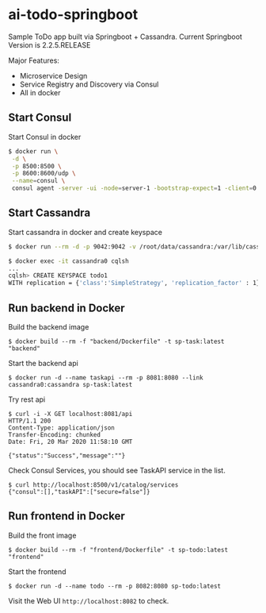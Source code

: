 # ai-todo-springboot
Sample ToDo app built via Springboot + Cassandra. Current Springboot Version is 2.2.5.RELEASE

Major Features:
- Microservice Design
- Service Registry and Discovery via Consul
- All in docker


## Start Consul

Start Consul in docker
```bash
$ docker run \
 -d \
 -p 8500:8500 \
 -p 8600:8600/udp \
 --name=consul \
 consul agent -server -ui -node=server-1 -bootstrap-expect=1 -client=0.0.0.0
```


## Start Cassandra

Start cassandra in docker and create keyspace
```bash
$ docker run --rm -d -p 9042:9042 -v /root/data/cassandra:/var/lib/cassandra --name cassandra0 cassandra

$ docker exec -it cassandra0 cqlsh
...
cqlsh> CREATE KEYSPACE todo1
WITH replication = {'class':'SimpleStrategy', 'replication_factor' : 1};
```


## Run backend in Docker

Build the backend image
```
$ docker build --rm -f "backend/Dockerfile" -t sp-task:latest "backend"
```

Start the backend api
```
$ docker run -d --name taskapi --rm -p 8081:8080 --link cassandra0:cassandra sp-task:latest
```

Try rest api
```
$ curl -i -X GET localhost:8081/api
HTTP/1.1 200 
Content-Type: application/json
Transfer-Encoding: chunked
Date: Fri, 20 Mar 2020 11:58:10 GMT

{"status":"Success","message":""}
```

Check Consul Services, you should see TaskAPI service in the list.
```
$ curl http://localhost:8500/v1/catalog/services
{"consul":[],"taskAPI":["secure=false"]}
```



## Run frontend in Docker

Build the front image
```
$ docker build --rm -f "frontend/Dockerfile" -t sp-todo:latest "frontend"
```

Start the frontend
```
$ docker run -d --name todo --rm -p 8082:8080 sp-todo:latest
```

Visit the Web UI `http://localhost:8082` to check.
